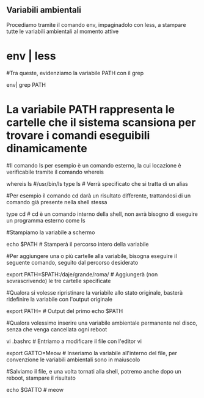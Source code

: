 ## Variabili ambientali

Procediamo tramite il comando env, impaginadolo con less, a stampare tutte le variabili ambientali al momento attive

# env | less

#Tra queste, evidenziamo la variabile PATH con il grep

env| grep PATH

# La variabile PATH rappresenta le cartelle che il sistema scansiona per trovare i comandi eseguibili dinamicamente

#Il comando ls per esempio è un comando esterno, la cui locazione è verificabile tramite il comando whereis

whereis ls #/usr/bin/ls
type ls # Verrà specificato che si tratta di un alias

#Per esempio il comando cd darà un risultato differente, trattandosi di un comando già presente nella shell stessa

type cd # cd è un comando interno della shell, non avrà bisogno di eseguire un programma esterno come ls

#Stampiamo la variabile a schermo

echo $PATH # Stamperà il percorso intero della variabile

#Per aggiungere una o più cartelle alla variabile, bisogna eseguire il seguente comando, seguito dal percorso desiderato

export PATH=$PATH:/daje/grande/roma/ # Aggiungerà (non sovrascrivendo) le tre cartelle specificate

#Qualora si volesse ripristinare la variabile allo stato originale, basterà ridefinire la variabile con l'output originale

export PATH= # Output del primo echo $PATH

#Qualora volessimo inserire una variabile ambientale permanente nel disco, senza che venga cancellata ogni reboot

vi .bashrc # Entriamo a modificare il file con l'editor vi

export GATTO=Meow # Inseriamo la variabile all'interno del file, per convenzione le variabili ambientali sono in maiuscolo

#Salviamo il file, e una volta tornati alla shell, potremo anche dopo un reboot, stampare il risultato

echo $GATTO # meow






















